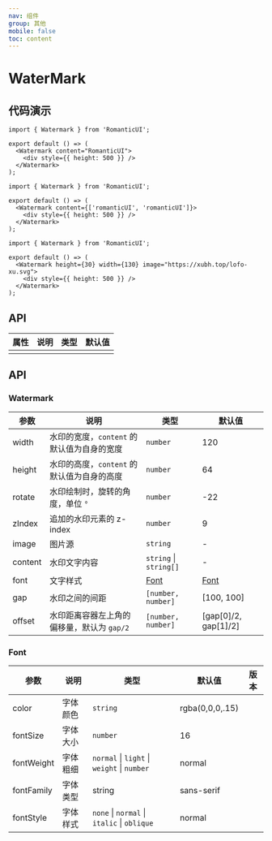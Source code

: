 ```yaml
---
nav: 组件
group: 其他
mobile: false
toc: content
---
```


# WaterMark

## 代码演示

```tsx
import { Watermark } from 'RomanticUI';

export default () => (
  <Watermark content="RomanticUI">
    <div style={{ height: 500 }} />
  </Watermark>
);
```

```tsx
import { Watermark } from 'RomanticUI';

export default () => (
  <Watermark content={['romanticUI', 'romanticUI']}>
    <div style={{ height: 500 }} />
  </Watermark>
);
```

```tsx
import { Watermark } from 'RomanticUI';

export default () => (
  <Watermark height={30} width={130} image="https://xubh.top/lofo-xu.svg">
    <div style={{ height: 500 }} />
  </Watermark>
);
```

## API

| 属性 | 说明 | 类型 | 默认值 |
| ---- | ---- | ---- | ------ |
|      |      |      |        |

## API

### Watermark

| 参数 | 说明 | 类型 | 默认值 |
| --- | --- | --- | --- |
| width | 水印的宽度，`content` 的默认值为自身的宽度 | `number` | 120 |
| height | 水印的高度，`content` 的默认值为自身的高度 | `number` | 64 |
| rotate | 水印绘制时，旋转的角度，单位 `°` | `number` | -22 |
| zIndex | 追加的水印元素的 z-index | `number` | 9 |
| image | 图片源 | `string` | - |
| content | 水印文字内容 | `string` \| `string[]` | - |
| font | 文字样式 | [Font](#font) | [Font](#font) |
| gap | 水印之间的间距 | `[number, number]` | \[100, 100\] |
| offset | 水印距离容器左上角的偏移量，默认为 `gap/2` | `[number, number]` | \[gap\[0\]/2, gap\[1\]/2\] |

### Font

<!-- prettier-ignore -->
| 参数 | 说明 | 类型 | 默认值 | 版本 |
| --- | --- | --- | --- | --- |
| color | 字体颜色 | `string` | rgba(0,0,0,.15) |  |
| fontSize | 字体大小 | `number` | 16 |  |
| fontWeight | 字体粗细 | `normal` \| `light` \| `weight` \| `number` | normal |  |
| fontFamily | 字体类型 | string | sans-serif |  |
| fontStyle | 字体样式 | `none` \| `normal` \| `italic` \| `oblique` | normal |  |
